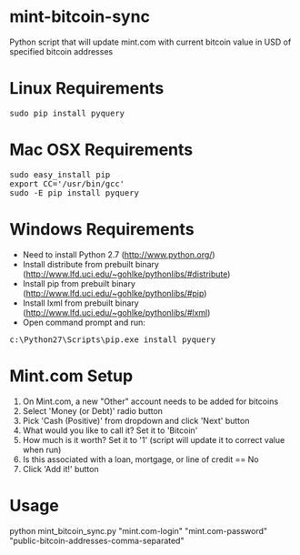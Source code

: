 mint-bitcoin-sync
=================

Python script that will update mint.com with current bitcoin value in USD of specified bitcoin addresses

Linux Requirements
===
<pre>
sudo pip install pyquery
</pre>

Mac OSX Requirements
===
<pre>
sudo easy_install pip
export CC='/usr/bin/gcc'
sudo -E pip install pyquery
</pre>

Windows Requirements
===
* Need to install Python 2.7 (http://www.python.org/)
* Install distribute from prebuilt binary (http://www.lfd.uci.edu/~gohlke/pythonlibs/#distribute)
* Install pip from prebuilt binary (http://www.lfd.uci.edu/~gohlke/pythonlibs/#pip)
* Install lxml from prebuilt binary (http://www.lfd.uci.edu/~gohlke/pythonlibs/#lxml)
* Open command prompt and run: 
<pre>
c:\Python27\Scripts\pip.exe install pyquery
</pre>

Mint.com Setup
===
1. On Mint.com, a new "Other" account needs to be added for bitcoins 
2. Select 'Money (or Debt)' radio button
3. Pick 'Cash (Positive)' from dropdown and click 'Next' button
4. What would you like to call it? Set it to 'Bitcoin'
5. How much is it worth? Set it to '1' (script will update it to correct value when run)
6. Is this associated with a loan, mortgage, or line of credit == No
7. Click 'Add it!' button

Usage
===
python mint_bitcoin_sync.py "mint.com-login" "mint.com-password" "public-bitcoin-addresses-comma-separated"
